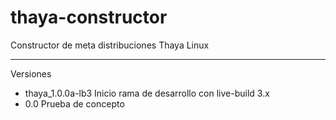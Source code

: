 thaya-constructor
=================

Constructor de meta distribuciones Thaya Linux

--------------
Versiones

* thaya_1.0.0a-lb3 Inicio rama de desarrollo con live-build 3.x
* 0.0   Prueba de concepto

